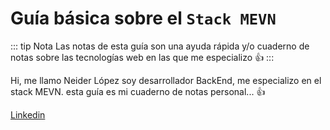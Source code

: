 # Guía básica sobre el `Stack MEVN` 

::: tip  Nota
Las notas de esta guía son una ayuda rápida y/o cuaderno de notas sobre las tecnologías
web en las que me especializo :+1:
::: 

Hi, me llamo Neider López soy desarrollador BackEnd, me especializo en el stack MEVN. 
esta guía es mi cuaderno de notas personal... :+1:

[Linkedin](https://linkedin.com/in/neider-lópez-12440a227)
